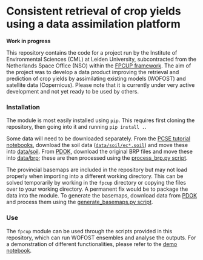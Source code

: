 # Consistent retrieval of crop yields using a data assimilation platform
**Work in progress**

This repository contains the code for a project run by the Institute of Environmental Sciences (CML) at Leiden University, subcontracted from the Netherlands Space Office (NSO) within the [FPCUP framework](https://www.copernicus-user-uptake.eu/).
The aim of the project was to develop a data product improving the retrieval and prediction of crop yields by assimilating existing models (WOFOST) and satellite data (Copernicus).
Please note that it is currently under very active development and not yet ready to be used by others.

### Installation
The module is most easily installed using `pip`.
This requires first cloning the repository, then going into it and running `pip install .`.

Some data will need to be downloaded separately.
From the [PCSE tutorial notebooks](https://github.com/ajwdewit/pcse_notebooks), download the soil data ([`data/soil/ec*.soil`](https://github.com/ajwdewit/pcse_notebooks/tree/master/data/soil)) and move these into [data/soil](data/soil).
From [PDOK](https://service.pdok.nl/rvo/brpgewaspercelen/atom/v1_0/basisregistratie_gewaspercelen_brp.xml), download the original BRP files and move these into [data/brp](data/brp); these are then processed using the [process_brp.py script](process_brp.py).

The provincial basemaps are included in the repository but may not load properly when importing into a different working directory.
This can be solved temporarily by working in the `fpcup` directory or copying the files over to your working directory.
A permanent fix would be to package the data into the module.
To generate the basemaps, download data from [PDOK](https://service.pdok.nl/brt/topnl/atom/top10nl.xml) and process them using the [generate_basemaps.py script](generate_basemaps.py).

### Use
The `fpcup` module can be used through the scripts provided in this repository, which can run WOFOST ensembles and analyse the outputs.
For a demonstration of different functionalities, please refer to the [demo notebook](demo.ipynb).
